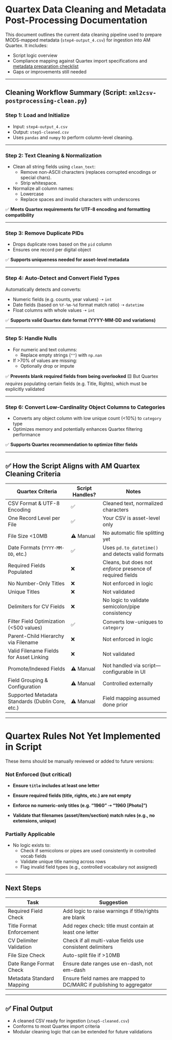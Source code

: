 # Quartex Data Cleaning and Metadata Post-Processing Documentation

This document outlines the current data cleaning pipeline used to prepare MODS-mapped metadata (`step4-output_4.csv`) for ingestion into AM Quartex. It includes:

- Script logic overview
- Compliance mapping against Quartex import specifications and [metadata preparation checklist](https://github.com/lsulibraries/AMQuartex-data-ingestion/blob/main/AM%20Quartex%20Metadata%20Preparation%20and%20Data%20Cleaning%20Checklist.md) 
- Gaps or improvements still needed

------

## **Cleaning Workflow Summary (Script: `xml2csv-postprocessing-clean.py`)**

### Step 1: Load and Initialize

- Input: `step4-output_4.csv`
- Output: `step5-cleaned.csv`
- Uses `pandas` and `numpy` to perform column-level cleaning.

------

### Step 2: Text Cleaning & Normalization

- Clean all string fields using `clean_text`:
  - Remove non-ASCII characters (replaces corrupted encodings or special chars).
  - Strip whitespace.
- Normalize all column names:
  - Lowercase
  - Replace spaces and invalid characters with underscores

✅ **Meets Quartex requirements for UTF-8 encoding and formatting compatibility**

------

### Step 3: Remove Duplicate PIDs

- Drops duplicate rows based on the `pid` column
- Ensures one record per digital object

✅ **Supports uniqueness needed for asset-level metadata**

------

### Step 4: Auto-Detect and Convert Field Types

Automatically detects and converts:

- Numeric fields (e.g. counts, year values) ➝ `int`
- Date fields (based on `%Y-%m-%d` format match ratio) ➝ `datetime`
- Float columns with whole values ➝ `int`

✅ **Supports valid Quartex date format (YYYY-MM-DD and variations)**

------

### Step 5: Handle Nulls

- For numeric and text columns:
  - Replace empty strings (`""`) with `np.nan`
- If >70% of values are missing:
  - Optionally drop or impute

✅ **Prevents blank required fields from being overlooked**
🟨 But Quartex *requires* populating certain fields (e.g. Title, Rights), which must be explicitly validated

------

### Step 6: Convert Low-Cardinality Object Columns to Categories

- Converts any object column with low unique count (<10%) to `category` type
- Optimizes memory and potentially enhances Quartex filtering performance

✅ **Supports Quartex recommendation to optimize filter fields**

------

## ✅ **How the Script Aligns with AM Quartex Cleaning Criteria**

| Quartex Criteria                                 | Script Handles? | Notes                                                      |
| ------------------------------------------------ | --------------- | ---------------------------------------------------------- |
| CSV Format & UTF-8 Encoding                      | ✅               | Cleaned text, normalized characters                        |
| One Record Level per File                        | ✅               | Your CSV is asset-level only                               |
| File Size <10MB                                  | ⚠️ Manual        | No automatic file splitting yet                            |
| Date Formats (`YYYY-MM-DD`, etc.)                | ✅               | Uses `pd.to_datetime()` and detects valid formats          |
| Required Fields Populated                        | ❌               | Cleans, but does not *enforce* presence of required fields |
| No Number-Only Titles                            | ❌               | Not enforced in logic                                      |
| Unique Titles                                    | ❌               | Not validated                                              |
| Delimiters for CV Fields                         | ❌               | No logic to validate semicolon/pipe consistency            |
| Filter Field Optimization (<500 values)          | ✅               | Converts low-uniques to `category`                         |
| Parent-Child Hierarchy via Filename              | ❌               | Not enforced in logic                                      |
| Valid Filename Fields for Asset Linking          | ❌               | Not validated                                              |
| Promote/Indexed Fields                           | ⚠️ Manual        | Not handled via script—configurable in UI                  |
| Field Grouping & Configuration                   | ⚠️ Manual        | Controlled externally                                      |
| Supported Metadata Standards (Dublin Core, etc.) | ⚠️ Manual        | Field mapping assumed done prior                           |



------

# Quartex Rules **Not Yet Implemented in Script**

These items should be manually reviewed or added to future versions:

### Not Enforced (but critical)

- **Ensure `title` includes at least one letter**

- **Ensure required fields (title, rights, etc.) are not empty**
- **Enforce no numeric-only titles (e.g. “1960” ➝ “1960 [Photo]”)**
- **Validate that filenames (asset/item/section) match rules (e.g., no extensions, unique)**

### Partially Applicable

- No logic exists to:
  - Check if semicolons or pipes are used consistently in controlled vocab fields
  - Validate unique title naming across rows
  - Flag invalid field types (e.g., controlled vocabulary not assigned)

------

## Next Steps

| Task                      | Suggestion                                                   |
| ------------------------- | ------------------------------------------------------------ |
| Required Field Check      | Add logic to raise warnings if title/rights are blank        |
| Title Format Enforcement  | Add regex check: title must contain at least one letter      |
| CV Delimiter Validation   | Check if all multi-value fields use consistent delimiters    |
| File Size Check           | Auto-split file if >10MB                                     |
| Date Range Format Check   | Ensure date ranges use en-dash, not em-dash                  |
| Metadata Standard Mapping | Ensure field names are mapped to DC/MARC if publishing to aggregator |

------

## ✅ Final Output

- A cleaned CSV ready for ingestion (`step5-cleaned.csv`)
- Conforms to most Quartex import criteria
- Modular cleaning logic that can be extended for future validations
